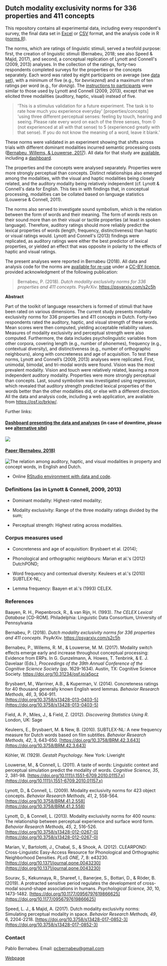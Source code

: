 ## Dutch modality exclusivity norms for 336 properties and 411 concepts

This repository contains all experimental data, including every respondent's survey, the final data set in [Excel](https://github.com/pablobernabeu/Modality-exclusivity-norms-747-Dutch-English-replication/blob/master/norms.xlsx) or [CSV](https://github.com/pablobernabeu/Modality-exclusivity-norms-747-Dutch-English-replication/blob/master/all.csv) format, and the analysis code in R ([norms.R](https://github.com/pablobernabeu/Modality-exclusivity-norms-747-Dutch-English-replication/blob/master/norms.R)).

The norms, which are ratings of linguistic stimuli, served a twofold purpose: first, the creation of linguistic stimuli (Bernabeu, 2018; see also Speed & Majid, 2017), and second, a conceptual replication of Lynott and Connell's (2009, 2013) analyses. In the collection of the ratings, forty-two respondents completed surveys for the properties or the concepts separately. Each word was rated by eight participants on average (see [data set](https://osf.io/ge7pn/)), with a minimum of five (e.g., for *bevriezend*) and a maximum of ten ratings per word (e.g., for *donzig*). The [instructions to participants](https://osf.io/ungey/) were similar to those used by Lynott and Connell (2009, 2013), except that we elicited three modalities (auditory, haptic, visual) instead of five.

> <span style = "font-size: 14px;"> 'This is a stimulus validation for a future experiment. The task is to rate how much you experience everyday' [properties/concepts] 'using three different perceptual senses: feeling by touch, hearing and seeing. Please rate every word on each of the three senses, from 0 (not experienced at all with that sense) to 5 (experienced greatly with that sense). If you do not know the meaning of a word, leave it blank.' </span>

These norms were validated in an experiment showing that shifts across trials with different dominant modalities incurred semantic processing costs ([Bernabeu, Willems, & Louwerse, 2017](https://doi.org/10.31234/osf.io/a5pcz)). All data for that study are [available](https://osf.io/97unm/wiki/home/), including a [dashboard](https://pablobernabeu.shinyapps.io/ERP-waveform-visualization_CMS-experiment/).

The properties and the concepts were analysed separately. Properties were more strongly perceptual than concepts. Distinct relationships also emerged among the modalities, with the visual and haptic modalities being closely related, and the auditory modality being relatively independent (cf. Lynott & Connell's data for English. This ties in with findings that, in conceptual processing, modalities can be collated based on language statistics (Louwerse & Connell, 2011).

The norms also served to investigate sound symbolism, which is the relation between the form of words and their meaning. The form of words rests on their sound more than on their visual or tactile properties (at least in spoken language). Therefore, auditory ratings should more reliably predict the lexical properties of words (length, frequency, distinctiveness) than haptic or visual ratings would. Lynott and Connell's (2013) findings were replicated, as auditory ratings were either the best predictor of lexical properties, or yielded an effect that was opposite in polarity to the effects of haptic and visual ratings.

The present analyses were reported in Bernabeu (2018). All data and analysis code for the norms are [available for re-use](https://osf.io/brkjw/wiki/home/) under a [CC-BY licence](https://creativecommons.org/licenses/by/4.0/), provided acknowledgment of the following publication:

> <span style = "font-size: 14.1px;"> Bernabeu, P. (2018). *Dutch modality exclusivity norms for 336 properties and 411 concepts*. PsyArXiv. https://psyarxiv.com/s2c5h </span>


**Abstract**

Part of the toolkit of language researchers is formed of stimuli that have been rated on various dimensions. The current study presents modality exclusivity norms for 336 properties and 411 concepts in Dutch. Forty-two respondents rated the auditory, haptic, and visual strength of these words. Mean scores were then computed, yielding acceptable reliability values. Measures of modality exclusivity and perceptual strength were also computed. Furthermore, the data includes psycholinguistic variables from other corpora, covering length (e.g., number of phonemes), frequency (e.g., contextual diversity), and distinctiveness (e.g., number of orthographic neighbours), along with concreteness and age of acquisition. To test these norms, Lynott and Connell’s (2009, 2013) analyses were replicated. First, unimodal, bimodal, and tri-modal words were found. Vision was the most prevalent modality. Vision and touch were relatively related, leaving a more independent auditory modality. Properties were more strongly perceptual than concepts. Last, sound symbolism was investigated using regression, which revealed that auditory strength predicted lexical properties of the words better than the other modalities did, or else with a different direction. All the data and analysis code, including a web application, are available from https://osf.io/brkjw/.

Further links:

#### [**Dashboard presenting the data and analyses**](https://pablobernabeu.shinyapps.io/dutch-modality-exclusivity-norms/) (in case of downtime, please see [alternative site](https://pablobernabeu.github.io/dashboards/Dutch-modality-exclusivity-norms/d.html))
 
![](https://i.imgur.com/gS1vpcM.gif)

#### [**Paper (Bernabeu, 2018)**](https://psyarxiv.com/s2c5h)

![The relation among auditory, haptic, and visual modalities in property and concept words, in English and Dutch.](https://raw.githubusercontent.com/pablobernabeu/Modality-exclusivity-norms-747-Dutch-English-replication/master/allfour_lowres.png)

- Online [RStudio environment with data and code](https://mybinder.org/v2/gh/pablobernabeu/Modality-exclusivity-norms-747-Dutch-English-replication/master?urlpath=rstudio).


### **Definitions** (as in Lynott & Connell, 2009, 2013)

- Dominant modality: Highest-rated modality;

- Modality exclusivity: Range of the three modality ratings divided by the sum;

- Perceptual strength: Highest rating across modalities.


### Corpus measures used

* Concreteness and age of acquisition: Brysbaert et al. (2014);

* Phonological and orthographic neighbours: Marian et al.'s (2012) DutchPOND;

* Word frequency and contextual diversity: Keuleers et al.'s (2010) SUBTLEX-NL;

* Lemma frequency: Baayen et al.'s (1993) CELEX.


### References

Baayen, R. H., Piepenbrock, R., & van Rijn, H. (1993). *The CELEX Lexical Database* [CD-ROM]. Philadelphia: Linguistic Data Consortium, University of Pennsylvania

Bernabeu, P. (2018). *Dutch modality exclusivity norms for 336 properties and 411 concepts*. PsyArXiv. https://psyarxiv.com/s2c5h

Bernabeu, P., Willems, R. M., & Louwerse, M. M. (2017). Modality switch effects emerge early and increase throughout conceptual processing: Evidence from ERPs. In G. Gunzelmann, A. Howes,  T. Tenbrink, & E. J. Davelaar (Eds.), *Proceedings of the 39th Annual Conference of the Cognitive Science Society* (pp. 1629-1634). Austin, TX: Cognitive Science Society. https://doi.org/10.31234/osf.io/a5pcz

Brysbaert, M., Warriner, A.B., & Kuperman, V. (2014). Concreteness ratings for 40 thousand generally known English word lemmas. *Behavior Research Methods, 46*, 3, 904-911. <br>
[https://doi.org/10.3758/s13428-013-0403-5](https://doi.org/10.3758/s13428-013-0403-5)

Field, A. P., Miles, J., & Field, Z. (2012). *Discovering Statistics Using R*. London, UK: Sage

Keuleers, E., Brysbaert, M. & New, B. (2010). SUBTLEX-NL: A new frequency measure for Dutch words based on film subtitles. *Behavior Research Methods, 42*, 3, 643-650. [https://doi.org/10.3758/BRM.42.3.643](https://doi.org/10.3758/BRM.42.3.643)

K&ouml;hler, W. (1929). *Gestalt Psychology*. New York: Liveright

Louwerse, M., & Connell, L. (2011). A taste of words: Linguistic context and perceptual simulation predict the modality of words. *Cognitive Science, 35*, 2, 381-98. [https://doi.org/10.1111/j.1551-6709.2010.01157.x](https://doi.org/10.1111/j.1551-6709.2010.01157.x)

Lynott, D., & Connell, L. (2009). Modality exclusivity norms for 423 object concepts. *Behavior Research Methods, 41*, 2, 558-564. [https://doi.org/10.3758/BRM.41.2.558](https://doi.org/10.3758/BRM.41.2.558)

Lynott, D., & Connell, L. (2013). Modality exclusivity norms for 400 nouns: The relationship between perceptual experience and surface word form. *Behavior Research Methods, 45*, 2, 516-526. <br>
[https://doi.org/10.3758/s13428-012-0267-0](https://doi.org/10.3758/s13428-012-0267-0)

Marian, V., Bartolotti, J., Chabal, S., & Shook, A. (2012). CLEARPOND: Cross-Linguistic Easy-Access Resource for Phonological and Orthographic Neighborhood Densities. *PLoS ONE, 7*, 8: e43230. <br>
[https://doi.org/10.1371/journal.pone.0043230](https://doi.org/10.1371/journal.pone.0043230)

Sourav, S., Kekunnaya, R., Shareef, I., Banerjee, S., Bottari, D., & R&ouml;der, B. (2019). A protracted sensitive period regulates the development of cross-modal sound-shape associations in humans. *Psychological Science, 30*, 10, 1473-1482. [https://doi.org/10.1177/0956797619866625](https://doi.org/10.1177/0956797619866625)

Speed, L. J., & Majid, A. (2017). Dutch modality exclusivity norms: Simulating perceptual modality in space. *Behavior Research Methods, 49*, 6, 2204-2218. [https://doi.org/10.3758/s13428-017-0852-3](https://doi.org/10.3758/s13428-017-0852-3)


### Contact

Pablo Bernabeu. Email: pcbernabeu@gmail.com

[Webpage](https://pablobernabeu.github.io/)

